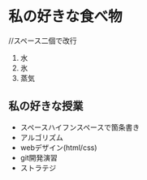 # 私の好きな食べ物
//スペース二個で改行  
1. 水  
2. 氷  
3. 蒸気  
## 私の好きな授業
 - スペースハイフンスペースで箇条書き
 - アルゴリズム  
 - webデザイン(html/css)  
 - git開発演習  
 -  ストラテジ  
